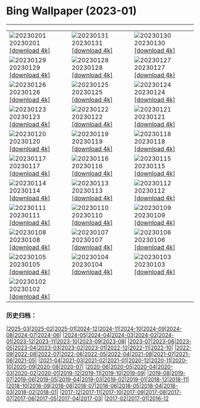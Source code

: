 # Bing Wallpaper (2023-01)
**************

<table><tr><td><img class="wallpaper" src="https://www.bing.com/th?id=OHR.SunriseCastle_IT-IT9001887835_1920x1080.jpg" alt="20230201"> 20230201 <a class="wallpaper_link" href="https://www.bing.com/th?id=OHR.SunriseCastle_IT-IT9001887835_UHD.jpg">[download 4k]</a></td><td><img class="wallpaper" src="https://www.bing.com/th?id=OHR.ZebraTrio_IT-IT2903449182_1920x1080.jpg" alt="20230131"> 20230131 <a class="wallpaper_link" href="https://www.bing.com/th?id=OHR.ZebraTrio_IT-IT2903449182_UHD.jpg">[download 4k]</a></td><td><img class="wallpaper" src="https://www.bing.com/th?id=OHR.IceSailingBalaton_IT-IT2657386089_1920x1080.jpg" alt="20230130"> 20230130 <a class="wallpaper_link" href="https://www.bing.com/th?id=OHR.IceSailingBalaton_IT-IT2657386089_UHD.jpg">[download 4k]</a></td></tr><tr><td><img class="wallpaper" src="https://www.bing.com/th?id=OHR.BlackbirdDay_IT-IT2366493161_1920x1080.jpg" alt="20230129"> 20230129 <a class="wallpaper_link" href="https://www.bing.com/th?id=OHR.BlackbirdDay_IT-IT2366493161_UHD.jpg">[download 4k]</a></td><td><img class="wallpaper" src="https://www.bing.com/th?id=OHR.BlueBahamas_IT-IT2183576363_1920x1080.jpg" alt="20230128"> 20230128 <a class="wallpaper_link" href="https://www.bing.com/th?id=OHR.BlueBahamas_IT-IT2183576363_UHD.jpg">[download 4k]</a></td><td><img class="wallpaper" src="https://www.bing.com/th?id=OHR.RedMangrove_IT-IT1954626152_1920x1080.jpg" alt="20230127"> 20230127 <a class="wallpaper_link" href="https://www.bing.com/th?id=OHR.RedMangrove_IT-IT1954626152_UHD.jpg">[download 4k]</a></td></tr><tr><td><img class="wallpaper" src="https://www.bing.com/th?id=OHR.HighArchChina_IT-IT3051925170_1920x1080.jpg" alt="20230126"> 20230126 <a class="wallpaper_link" href="https://www.bing.com/th?id=OHR.HighArchChina_IT-IT3051925170_UHD.jpg">[download 4k]</a></td><td><img class="wallpaper" src="https://www.bing.com/th?id=OHR.BirksofAberfeldy_IT-IT2525292243_1920x1080.jpg" alt="20230125"> 20230125 <a class="wallpaper_link" href="https://www.bing.com/th?id=OHR.BirksofAberfeldy_IT-IT2525292243_UHD.jpg">[download 4k]</a></td><td><img class="wallpaper" src="https://www.bing.com/th?id=OHR.ColleSantaLucia_IT-IT2210632651_1920x1080.jpg" alt="20230124"> 20230124 <a class="wallpaper_link" href="https://www.bing.com/th?id=OHR.ColleSantaLucia_IT-IT2210632651_UHD.jpg">[download 4k]</a></td></tr><tr><td><img class="wallpaper" src="https://www.bing.com/th?id=OHR.SunriseMoai_IT-IT9686868369_1920x1080.jpg" alt="20230123"> 20230123 <a class="wallpaper_link" href="https://www.bing.com/th?id=OHR.SunriseMoai_IT-IT9686868369_UHD.jpg">[download 4k]</a></td><td><img class="wallpaper" src="https://www.bing.com/th?id=OHR.YearRabbit_IT-IT9279263246_1920x1080.jpg" alt="20230122"> 20230122 <a class="wallpaper_link" href="https://www.bing.com/th?id=OHR.YearRabbit_IT-IT9279263246_UHD.jpg">[download 4k]</a></td><td><img class="wallpaper" src="https://www.bing.com/th?id=OHR.HuggingKanga_IT-IT8726227642_1920x1080.jpg" alt="20230121"> 20230121 <a class="wallpaper_link" href="https://www.bing.com/th?id=OHR.HuggingKanga_IT-IT8726227642_UHD.jpg">[download 4k]</a></td></tr><tr><td><img class="wallpaper" src="https://www.bing.com/th?id=OHR.FalklandKings_IT-IT8370379110_1920x1080.jpg" alt="20230120"> 20230120 <a class="wallpaper_link" href="https://www.bing.com/th?id=OHR.FalklandKings_IT-IT8370379110_UHD.jpg">[download 4k]</a></td><td><img class="wallpaper" src="https://www.bing.com/th?id=OHR.SFFParkCity_IT-IT7821190714_1920x1080.jpg" alt="20230119"> 20230119 <a class="wallpaper_link" href="https://www.bing.com/th?id=OHR.SFFParkCity_IT-IT7821190714_UHD.jpg">[download 4k]</a></td><td><img class="wallpaper" src="https://www.bing.com/th?id=OHR.WhiteSands_IT-IT6695346644_1920x1080.jpg" alt="20230118"> 20230118 <a class="wallpaper_link" href="https://www.bing.com/th?id=OHR.WhiteSands_IT-IT6695346644_UHD.jpg">[download 4k]</a></td></tr><tr><td><img class="wallpaper" src="https://www.bing.com/th?id=OHR.SessileOaks_IT-IT5903708710_1920x1080.jpg" alt="20230117"> 20230117 <a class="wallpaper_link" href="https://www.bing.com/th?id=OHR.SessileOaks_IT-IT5903708710_UHD.jpg">[download 4k]</a></td><td><img class="wallpaper" src="https://www.bing.com/th?id=OHR.FrozenBubblesAlberta_IT-IT1840434628_1920x1080.jpg" alt="20230116"> 20230116 <a class="wallpaper_link" href="https://www.bing.com/th?id=OHR.FrozenBubblesAlberta_IT-IT1840434628_UHD.jpg">[download 4k]</a></td><td><img class="wallpaper" src="https://www.bing.com/th?id=OHR.Turku_IT-IT3062234350_1920x1080.jpg" alt="20230115"> 20230115 <a class="wallpaper_link" href="https://www.bing.com/th?id=OHR.Turku_IT-IT3062234350_UHD.jpg">[download 4k]</a></td></tr><tr><td><img class="wallpaper" src="https://www.bing.com/th?id=OHR.DonkeyFeast_IT-IT2447244740_1920x1080.jpg" alt="20230114"> 20230114 <a class="wallpaper_link" href="https://www.bing.com/th?id=OHR.DonkeyFeast_IT-IT2447244740_UHD.jpg">[download 4k]</a></td><td><img class="wallpaper" src="https://www.bing.com/th?id=OHR.Pneumatocysts_IT-IT2515492837_1920x1080.jpg" alt="20230113"> 20230113 <a class="wallpaper_link" href="https://www.bing.com/th?id=OHR.Pneumatocysts_IT-IT2515492837_UHD.jpg">[download 4k]</a></td><td><img class="wallpaper" src="https://www.bing.com/th?id=OHR.RumeliHisari_IT-IT6683090388_1920x1080.jpg" alt="20230112"> 20230112 <a class="wallpaper_link" href="https://www.bing.com/th?id=OHR.RumeliHisari_IT-IT6683090388_UHD.jpg">[download 4k]</a></td></tr><tr><td><img class="wallpaper" src="https://www.bing.com/th?id=OHR.Umschreibung_IT-IT6840512006_1920x1080.jpg" alt="20230111"> 20230111 <a class="wallpaper_link" href="https://www.bing.com/th?id=OHR.Umschreibung_IT-IT6840512006_UHD.jpg">[download 4k]</a></td><td><img class="wallpaper" src="https://www.bing.com/th?id=OHR.HummockIce_IT-IT5527836385_1920x1080.jpg" alt="20230110"> 20230110 <a class="wallpaper_link" href="https://www.bing.com/th?id=OHR.HummockIce_IT-IT5527836385_UHD.jpg">[download 4k]</a></td><td><img class="wallpaper" src="https://www.bing.com/th?id=OHR.BisonWindCave_IT-IT3745735092_1920x1080.jpg" alt="20230109"> 20230109 <a class="wallpaper_link" href="https://www.bing.com/th?id=OHR.BisonWindCave_IT-IT3745735092_UHD.jpg">[download 4k]</a></td></tr><tr><td><img class="wallpaper" src="https://www.bing.com/th?id=OHR.Breckenridge_IT-IT2584997816_1920x1080.jpg" alt="20230108"> 20230108 <a class="wallpaper_link" href="https://www.bing.com/th?id=OHR.Breckenridge_IT-IT2584997816_UHD.jpg">[download 4k]</a></td><td><img class="wallpaper" src="https://www.bing.com/th?id=OHR.Mohair_IT-IT1776662253_1920x1080.jpg" alt="20230107"> 20230107 <a class="wallpaper_link" href="https://www.bing.com/th?id=OHR.Mohair_IT-IT1776662253_UHD.jpg">[download 4k]</a></td><td><img class="wallpaper" src="https://www.bing.com/th?id=OHR.RomePiazzaNavona_IT-IT7494581195_1920x1080.jpg" alt="20230106"> 20230106 <a class="wallpaper_link" href="https://www.bing.com/th?id=OHR.RomePiazzaNavona_IT-IT7494581195_UHD.jpg">[download 4k]</a></td></tr><tr><td><img class="wallpaper" src="https://www.bing.com/th?id=OHR.HIISSF_IT-IT8410923580_1920x1080.jpg" alt="20230105"> 20230105 <a class="wallpaper_link" href="https://www.bing.com/th?id=OHR.HIISSF_IT-IT8410923580_UHD.jpg">[download 4k]</a></td><td><img class="wallpaper" src="https://www.bing.com/th?id=OHR.Perihelion_IT-IT8012619951_1920x1080.jpg" alt="20230104"> 20230104 <a class="wallpaper_link" href="https://www.bing.com/th?id=OHR.Perihelion_IT-IT8012619951_UHD.jpg">[download 4k]</a></td><td><img class="wallpaper" src="https://www.bing.com/th?id=OHR.SandhillSleeping_IT-IT7269050580_1920x1080.jpg" alt="20230103"> 20230103 <a class="wallpaper_link" href="https://www.bing.com/th?id=OHR.SandhillSleeping_IT-IT7269050580_UHD.jpg">[download 4k]</a></td></tr><tr><td><img class="wallpaper" src="https://www.bing.com/th?id=OHR.HohenzollernBurg_IT-IT6459453242_1920x1080.jpg" alt="20230102"> 20230102 <a class="wallpaper_link" href="https://www.bing.com/th?id=OHR.HohenzollernBurg_IT-IT6459453242_UHD.jpg">[download 4k]</a></td><td></td><td></td></tr></table>

### 历史归档：

|[2025-03](/../2025-03/2025-03.md)|[2025-02](/../2025-02/2025-02.md)|[2025-01](/../2025-01/2025-01.md)|[2024-12](/../2024-12/2024-12.md)|[2024-11](/../2024-11/2024-11.md)|[2024-10](/../2024-10/2024-10.md)|[2024-09](/../2024-09/2024-09.md)|[2024-08](/../2024-08/2024-08.md)|[2024-07](/../2024-07/2024-07.md)|[2024-06](/../2024-06/2024-06.md)|
|[2024-05](/../2024-05/2024-05.md)|[2024-04](/../2024-04/2024-04.md)|[2024-03](/../2024-03/2024-03.md)|[2024-02](/../2024-02/2024-02.md)|[2024-01](/../2024-01/2024-01.md)|[2023-12](/../2023-12/2023-12.md)|[2023-11](/../2023-11/2023-11.md)|[2023-10](/../2023-10/2023-10.md)|[2023-09](/../2023-09/2023-09.md)|[2023-08](/../2023-08/2023-08.md)|
|[2023-07](/../2023-07/2023-07.md)|[2023-06](/../2023-06/2023-06.md)|[2023-05](/../2023-05/2023-05.md)|[2023-04](/../2023-04/2023-04.md)|[2023-03](/../2023-03/2023-03.md)|[2023-02](/../2023-02/2023-02.md)|[2023-01](/2023-01.md)|[2022-12](/../2022-12/2022-12.md)|[2022-11](/../2022-11/2022-11.md)|[2022-10](/../2022-10/2022-10.md)|
|[2022-09](/../2022-09/2022-09.md)|[2022-08](/../2022-08/2022-08.md)|[2022-07](/../2022-07/2022-07.md)|[2022-06](/../2022-06/2022-06.md)|[2022-05](/../2022-05/2022-05.md)|[2022-04](/../2022-04/2022-04.md)|[2021-08](/../2021-08/2021-08.md)|[2021-07](/../2021-07/2021-07.md)|[2021-06](/../2021-06/2021-06.md)|[2021-05](/../2021-05/2021-05.md)|
|[2021-04](/../2021-04/2021-04.md)|[2021-03](/../2021-03/2021-03.md)|[2021-02](/../2021-02/2021-02.md)|[2021-01](/../2021-01/2021-01.md)|[2020-12](/../2020-12/2020-12.md)|[2020-11](/../2020-11/2020-11.md)|[2020-10](/../2020-10/2020-10.md)|[2020-09](/../2020-09/2020-09.md)|[2020-08](/../2020-08/2020-08.md)|[2020-07](/../2020-07/2020-07.md)|
|[2020-06](/../2020-06/2020-06.md)|[2020-05](/../2020-05/2020-05.md)|[2020-04](/../2020-04/2020-04.md)|[2020-03](/../2020-03/2020-03.md)|[2020-02](/../2020-02/2020-02.md)|[2020-01](/../2020-01/2020-01.md)|[2019-12](/../2019-12/2019-12.md)|[2019-11](/../2019-11/2019-11.md)|[2019-10](/../2019-10/2019-10.md)|[2019-09](/../2019-09/2019-09.md)|
|[2019-08](/../2019-08/2019-08.md)|[2019-07](/../2019-07/2019-07.md)|[2019-06](/../2019-06/2019-06.md)|[2019-05](/../2019-05/2019-05.md)|[2019-04](/../2019-04/2019-04.md)|[2019-03](/../2019-03/2019-03.md)|[2019-02](/../2019-02/2019-02.md)|[2019-01](/../2019-01/2019-01.md)|[2018-12](/../2018-12/2018-12.md)|[2018-11](/../2018-11/2018-11.md)|
|[2018-10](/../2018-10/2018-10.md)|[2018-09](/../2018-09/2018-09.md)|[2018-08](/../2018-08/2018-08.md)|[2018-07](/../2018-07/2018-07.md)|[2018-06](/../2018-06/2018-06.md)|[2018-05](/../2018-05/2018-05.md)|[2018-04](/../2018-04/2018-04.md)|[2018-03](/../2018-03/2018-03.md)|[2018-02](/../2018-02/2018-02.md)|[2018-01](/../2018-01/2018-01.md)|
|[2017-12](/../2017-12/2017-12.md)|[2017-11](/../2017-11/2017-11.md)|[2017-10](/../2017-10/2017-10.md)|[2017-09](/../2017-09/2017-09.md)|[2017-08](/../2017-08/2017-08.md)|[2017-07](/../2017-07/2017-07.md)|[2017-06](/../2017-06/2017-06.md)|[2017-05](/../2017-05/2017-05.md)|[2017-04](/../2017-04/2017-04.md)|[2017-03](/../2017-03/2017-03.md)|
|[2017-02](/../2017-02/2017-02.md)|[2017-01](/../2017-01/2017-01.md)|[2016-12](/../2016-12/2016-12.md)